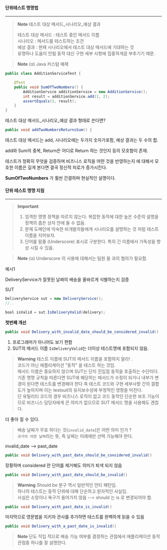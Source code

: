 
#### 단위테스트 명명법
---

>**Note**
>테스트 대상 메서드_시나리오_예상 결과 
>
>테스트 대상 메서드 : 테스트 중인 메서드 이름 \
>시나리오 : 메서드를 테스트하는 조건 \
>예상 결과 : 현재 시나리오에서 테스트 대상 메서드에 기대하는 것 \
>유명하나 도움이 안됨 동작 대신 구현 세부 사항에 집중하게끔 부추기기 때문.

>**Note**
>(α) Java 커스텀 예제

```java
public class AdditionServiceTest {

    @Test
    public void SumOfTwoNumbers() {
        AdditionService additionService = new AdditionService();
        int result = additionService.add(1, 2);
        assertEquals(3, result);
    }
}
```

테스트 대상 메서드_시나리오_예상 결과  형태로 쓴다면?

```java
public void addTwoNumbersReturnsSum() {
```

테스트 대상 메서드는 add, 시나리오에는 두가지 숫자가포함, 예상 결과는 두 수의 합.

add와 Sum의 중복, Return은 어디로 Return 하는 것인지 등의 모호함이 존재.

테스트가 정확히 무엇을 검증하며 비즈니스 로직을 어떤 것을 반영하는지 에 대해서 모호한 이름은 길게 본다면 결국 정신적 피로가 증가시킨다.

**SumOfTwoNumbers** 가 훨씬 간결하며 현실적인 설명이다.

#### 단위 테스트 명명 지침
---

>**Important**
>1. 엄격한 명명 정책을 따르지 않는다.
>   복잡한 동작에 대한 높은 수준의 설명을 정책의 좁은 상자 안에 둘 수 없음.
>2. 문제 도메인에 익숙한 비개발자들에게 시나리오를 설명하는 것 처럼 테스트 이름을 지어보자.
>3. 단어를 밑줄 (Underscore) 표시로 구분한다.
>   특히 긴 이름에서 가독성을 향상 시킬 수 있음.

>**Note**
>(α) Underscore 의 사용에 대해서는 팀원 들 과의 협의가 필요함.

예시1

DeliveryService가 잘못된 날짜의 배송을 올바르게 식별하는지 검증

SUT

```java
DeliveryService sut = new DeliveryService();
//..

bool isValid = sut.IsDeliveryValid(delivery);
```

**첫번째 개선**

```java
public void Delivery_with_invalid_date_should_be_considered_invalid()
```

1. 프로그래머가 아니어도 보기 편함
2. SUT의 메서드 이름 `IsDeliveryValid`는 더이상 테스트명에 포함되지 않음.


>**Warning**
>테스트 이름에 SUT의 메서드 이름을 포함하지 말라! . \
>코드가 아닌 애플리케이션 "동작" 을 테스트 하는 것임. \
>메서드 이름은 중요하지 않으며 SUT는 단지 진입점 동작을 호출하는 수단이다. \
>기존 명명 규칙을 따른다면 SUT에 해당하는 메서드가 수정이 되거나 내부가 변경이 된다면 테스트를 변경해야 한다 즉 테스트 코드와 구현 세부사항 간의 결합도가 높아지며 이는 testsuit의 유지보수성에 부정적인 영향을 미친다. \
>단 유틸리티 코드의 경우 비즈니스 로직이 없고 코드 동작인 단순한 보조 기능이므로 비즈니스 담당자에게 큰 의미가 없으므로 SUT 메서드 명을 사용해도 괜찮다.

더 좋아 질 수 있다.

> 배송 날짜가 무효 하다는 것(`invalid_date`)은 어떤 의미 인가 ? \
> `과거의 어떤 날짜`라는 뜻, 즉 날짜는 미래에만 선택 가능해야 한다.

invalid_date --> past_date

```java
public void Delivery_with_past_date_should_be_considered_invalid()
```

장황하며 considered 란 단어를 제거해도 의미가 퇴색 되지 않음

```java
public void Delivery_with_past_date_should_be_invalid()
```

>**Warning**
>Should be 문구 역시 일반적인 안티 패턴임. \
>하나의 테스트는 동작 단위에 대해 단순하고 원자적인 사실임. \
>사실은 소망이나 욕구가 들어가지 않음 --> should 는 is 로 변경되어야 함.

```java
public void Delivery_with_past_date_is_invalid()
```

마지막으로 영문법을 지키자 관사를 추가하면 테스트를 완벽하게 읽을 수 있음

```java
public void Delivery_with_a_past_date_is_invalid()
```

>**Note**
>단도 직입 적으로 배송 가능 여부를 결정하는 관점에서 애플리케이션 동작 관점중 하나를 잘 설명한다.

